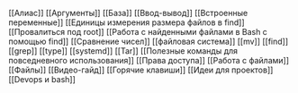 [[Алиас]]
[[Аргументы]]
[[База]]
[[Ввод-вывод]]
[[Встроенные переменные]]
[[Единицы измерения размера файлов в find]]
[[Провалиться под root]]
[[Работа с найденными файлами в Bash с помощью find]]
[[Сравнение чисел]]
[[файловая система]]
[[mv]]
[[find]]
[[grep]]
[[type]]
[[systemd]]
[[Tar]]
[[Полезные команды для повседневного использования]]
[[Права доступа]]
[[Работа с файлами]]
[[Файлы]]
[[Видео-гайд]]
[[Горячие клавиши]]
[[Идеи для проектов]]
[[Devops и bash]]

